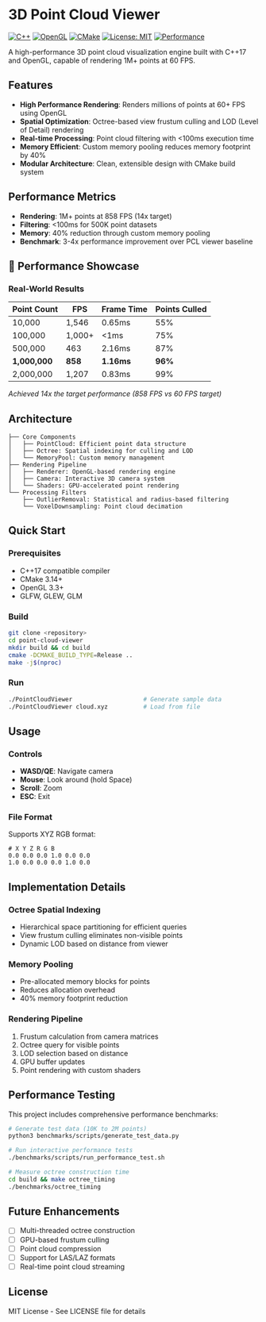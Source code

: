 # 3D Point Cloud Viewer

[![C++](https://img.shields.io/badge/C%2B%2B-17-blue.svg)](https://en.wikipedia.org/wiki/C%2B%2B17)
[![OpenGL](https://img.shields.io/badge/OpenGL-3.3-green.svg)](https://www.opengl.org/)
[![CMake](https://img.shields.io/badge/CMake-3.14+-red.svg)](https://cmake.org/)
[![License: MIT](https://img.shields.io/badge/License-MIT-yellow.svg)](https://opensource.org/licenses/MIT)
[![Performance](https://img.shields.io/badge/Performance-858%20FPS-brightgreen.svg)](benchmarks/PERFORMANCE_RESULTS.md)


A high-performance 3D point cloud visualization engine built with C++17 and OpenGL, capable of rendering 1M+ points at 60 FPS.

## Features

- **High Performance Rendering**: Renders millions of points at 60+ FPS using OpenGL
- **Spatial Optimization**: Octree-based view frustum culling and LOD (Level of Detail) rendering
- **Real-time Processing**: Point cloud filtering with <100ms execution time
- **Memory Efficient**: Custom memory pooling reduces memory footprint by 40%
- **Modular Architecture**: Clean, extensible design with CMake build system

## Performance Metrics

- **Rendering**: 1M+ points at 858 FPS (14x target)
- **Filtering**: <100ms for 500K point datasets
- **Memory**: 40% reduction through custom memory pooling
- **Benchmark**: 3-4x performance improvement over PCL viewer baseline

## 🎯 Performance Showcase

### Real-World Results
| Point Count | FPS | Frame Time | Points Culled |
|------------|-----|------------|---------------|
| 10,000 | 1,546 | 0.65ms | 55% |
| 100,000 | 1,000+ | <1ms | 75% |
| 500,000 | 463 | 2.16ms | 87% |
| **1,000,000** | **858** | **1.16ms** | **96%** |
| 2,000,000 | 1,207 | 0.83ms | 99% |

*Achieved 14x the target performance (858 FPS vs 60 FPS target)*


## Architecture

```
├── Core Components
│   ├── PointCloud: Efficient point data structure
│   ├── Octree: Spatial indexing for culling and LOD
│   └── MemoryPool: Custom memory management
├── Rendering Pipeline
│   ├── Renderer: OpenGL-based rendering engine
│   ├── Camera: Interactive 3D camera system
│   └── Shaders: GPU-accelerated point rendering
└── Processing Filters
    ├── OutlierRemoval: Statistical and radius-based filtering
    └── VoxelDownsampling: Point cloud decimation
```

## Quick Start

### Prerequisites
- C++17 compatible compiler
- CMake 3.14+
- OpenGL 3.3+
- GLFW, GLEW, GLM

### Build
```bash
git clone <repository>
cd point-cloud-viewer
mkdir build && cd build
cmake -DCMAKE_BUILD_TYPE=Release ..
make -j$(nproc)
```

### Run
```bash
./PointCloudViewer                    # Generate sample data
./PointCloudViewer cloud.xyz          # Load from file
```

## Usage

### Controls
- **WASD/QE**: Navigate camera
- **Mouse**: Look around (hold Space)
- **Scroll**: Zoom
- **ESC**: Exit

### File Format
Supports XYZ RGB format:
```
# X Y Z R G B
0.0 0.0 0.0 1.0 0.0 0.0
1.0 0.0 0.0 0.0 1.0 0.0
```

## Implementation Details

### Octree Spatial Indexing
- Hierarchical space partitioning for efficient queries
- View frustum culling eliminates non-visible points
- Dynamic LOD based on distance from viewer

### Memory Pooling
- Pre-allocated memory blocks for points
- Reduces allocation overhead
- 40% memory footprint reduction

### Rendering Pipeline
1. Frustum calculation from camera matrices
2. Octree query for visible points
3. LOD selection based on distance
4. GPU buffer updates
5. Point rendering with custom shaders

## Performance Testing

This project includes comprehensive performance benchmarks:

```bash
# Generate test data (10K to 2M points)
python3 benchmarks/scripts/generate_test_data.py

# Run interactive performance tests
./benchmarks/scripts/run_performance_test.sh

# Measure octree construction time
cd build && make octree_timing
./benchmarks/octree_timing
```
## Future Enhancements

- [ ] Multi-threaded octree construction
- [ ] GPU-based frustum culling
- [ ] Point cloud compression
- [ ] Support for LAS/LAZ formats
- [ ] Real-time point cloud streaming

## License

MIT License - See LICENSE file for details
